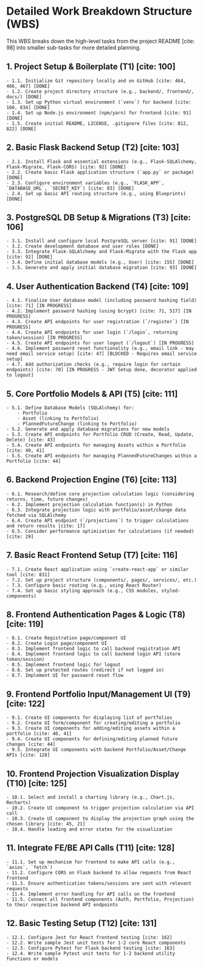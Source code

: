 # Detailed Work Breakdown Structure (WBS)

This WBS breaks down the high-level tasks from the project README [cite: 98] into smaller sub-tasks for more detailed planning.

## 1. Project Setup & Boilerplate (T1) [cite: 100]
    - 1.1. Initialize Git repository locally and on GitHub [cite: 464, 466, 467] [DONE]
    - 1.2. Create project directory structure (e.g., backend/, frontend/, docs/) [DONE]
    - 1.3. Set up Python virtual environment (`venv`) for backend [cite: 160, 834] [DONE]
    - 1.4. Set up Node.js environment (npm/yarn) for frontend [cite: 91] [DONE]
    - 1.5. Create initial README, LICENSE, .gitignore files [cite: 812, 822] [DONE]

## 2. Basic Flask Backend Setup (T2) [cite: 103]
    - 2.1. Install Flask and essential extensions (e.g., Flask-SQLAlchemy, Flask-Migrate, Flask-CORS) [cite: 92] [DONE]
    - 2.2. Create basic Flask application structure (`app.py` or package) [DONE]
    - 2.3. Configure environment variables (e.g., `FLASK_APP`, `DATABASE_URL`, `SECRET_KEY`) [cite: 83] [DONE]
    - 2.4. Set up basic API routing structure (e.g., using Blueprints) [DONE]

## 3. PostgreSQL DB Setup & Migrations (T3) [cite: 106]
    - 3.1. Install and configure local PostgreSQL server [cite: 91] [DONE]
    - 3.2. Create development database and user roles [DONE]
    - 3.3. Integrate Flask-SQLAlchemy and Flask-Migrate with the Flask app [cite: 92] [DONE]
    - 3.4. Define initial database models (e.g., User) [cite: 155] [DONE]
    - 3.5. Generate and apply initial database migration [cite: 93] [DONE]

## 4. User Authentication Backend (T4) [cite: 109]
    - 4.1. Finalize User database model (including password hashing field) [cite: 71] [IN PROGRESS]
    - 4.2. Implement password hashing (using bcrypt) [cite: 71, 517] [IN PROGRESS]
    - 4.3. Create API endpoints for user registration (`/register`) [IN PROGRESS]
    - 4.4. Create API endpoints for user login (`/login`, returning token/session) [IN PROGRESS]
    - 4.5. Create API endpoints for user logout (`/logout`) [IN PROGRESS]
    - 4.6. Implement password reset functionality (e.g., email link - may need email service setup) [cite: 47] [BLOCKED - Requires email service setup]
    - 4.7. Add authorization checks (e.g., require login for certain endpoints) [cite: 70] [IN PROGRESS - JWT Setup done, decorator applied to logout]

## 5. Core Portfolio Models & API (T5) [cite: 111]
    - 5.1. Define Database Models (SQLAlchemy) for:
        - Portfolio
        - Asset (linking to Portfolio)
        - PlannedFutureChange (linking to Portfolio)
    - 5.2. Generate and apply database migrations for new models
    - 5.3. Create API endpoints for Portfolio CRUD (Create, Read, Update, Delete) [cite: 43]
    - 5.4. Create API endpoints for managing Assets within a Portfolio [cite: 40, 41]
    - 5.5. Create API endpoints for managing PlannedFutureChanges within a Portfolio [cite: 44]

## 6. Backend Projection Engine (T6) [cite: 113]
    - 6.1. Research/define core projection calculation logic (considering returns, time, future changes)
    - 6.2. Implement projection calculation function(s) in Python
    - 6.3. Integrate projection logic with portfolio/asset/change data fetched via SQLAlchemy
    - 6.4. Create API endpoint (`/projections`) to trigger calculations and return results [cite: 17]
    - 6.5. Consider performance optimization for calculations (if needed) [cite: 29]

## 7. Basic React Frontend Setup (T7) [cite: 116]
    - 7.1. Create React application using `create-react-app` or similar tool [cite: 831]
    - 7.2. Set up project structure (components/, pages/, services/, etc.)
    - 7.3. Configure basic routing (e.g., using React Router)
    - 7.4. Set up basic styling approach (e.g., CSS modules, styled-components)

## 8. Frontend Authentication Pages & Logic (T8) [cite: 119]
    - 8.1. Create Registration page/component UI
    - 8.2. Create Login page/component UI
    - 8.3. Implement frontend logic to call backend registration API
    - 8.4. Implement frontend logic to call backend login API (store token/session)
    - 8.5. Implement frontend logic for logout
    - 8.6. Set up protected routes (redirect if not logged in)
    - 8.7. Implement UI for password reset flow

## 9. Frontend Portfolio Input/Management UI (T9) [cite: 122]
    - 9.1. Create UI components for displaying list of portfolios
    - 9.2. Create UI form/component for creating/editing a portfolio
    - 9.3. Create UI components for adding/editing assets within a portfolio [cite: 40, 41]
    - 9.4. Create UI components for defining/editing planned future changes [cite: 44]
    - 9.5. Integrate UI components with backend Portfolio/Asset/Change APIs [cite: 128]

## 10. Frontend Projection Visualization Display (T10) [cite: 125]
    - 10.1. Select and install a charting library (e.g., Chart.js, Recharts)
    - 10.2. Create UI component to trigger projection calculation via API call
    - 10.3. Create UI component to display the projection graph using the chosen library [cite: 45, 21]
    - 10.4. Handle loading and error states for the visualization

## 11. Integrate FE/BE API Calls (T11) [cite: 128]
    - 11.1. Set up mechanism for frontend to make API calls (e.g., `axios`, `fetch`)
    - 11.2. Configure CORS on Flask backend to allow requests from React frontend
    - 11.3. Ensure authentication tokens/sessions are sent with relevant requests
    - 11.4. Implement error handling for API calls on the frontend
    - 11.5. Connect all frontend components (Auth, Portfolio, Projection) to their respective backend API endpoints

## 12. Basic Testing Setup (T12) [cite: 131]
    - 12.1. Configure Jest for React frontend testing [cite: 162]
    - 12.2. Write sample Jest unit tests for 1-2 core React components
    - 12.3. Configure Pytest for Flask backend testing [cite: 163]
    - 12.4. Write sample Pytest unit tests for 1-2 backend utility functions or models
